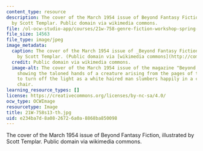 ```yaml
---
content_type: resource
description: The cover of the March 1954 issue of Beyond Fantasy Fiction, illustrated
  by Scott Templar. Public domain via wikimedia commons.
file: /ol-ocw-studio-app/courses/21w-758-genre-fiction-workshop-spring-2013/e234ba7d8a0826726a0a8868ba850098_21W-758s13-th.jpg
file_size: 14563
file_type: image/jpeg
image_metadata:
  caption: The cover of the March 1954 issue of _Beyond Fantasy Fiction_, illustrated
    by Scott Templar. (Public domain via [wikimedia commons](http://commons.wikimedia.org/wiki/File:BeyondFantasyFictionMar54.jpg).)
  credit: Public domain via wikimedia commons.
  image-alt: The cover of the March 1954 issue of the magazine "Beyond Fantasy Fiction,"
    showing the taloned hands of a creature arising from the pages of the book "Demonology,"
    to turn off the light as a white haired man slumbers happily in a carved wooden
    chair.
learning_resource_types: []
license: https://creativecommons.org/licenses/by-nc-sa/4.0/
ocw_type: OCWImage
resourcetype: Image
title: 21W-758s13-th.jpg
uid: e234ba7d-8a08-2672-6a0a-8868ba850098
---
```

The cover of the March 1954 issue of Beyond Fantasy Fiction, illustrated by Scott Templar. Public domain via wikimedia commons.